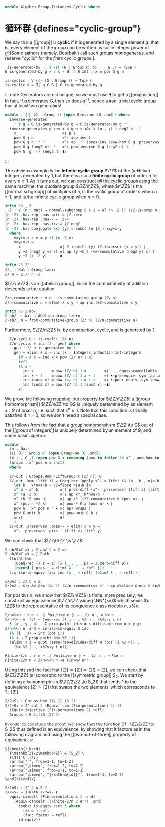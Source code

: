 <!--
```agda
open import Algebra.Group.Instances.Symmetric
open import Algebra.Group.Instances.Integers
open import Algebra.Group.Cat.Base
open import Algebra.Group.Subgroup
open import Algebra.Group.Ab
open import Algebra.Group

open import Cat.Prelude

open import Data.Int.Divisible
open import Data.Int.Universal
open import Data.Fin.Closure
open import Data.Int.DivMod
open import Data.Fin
open import Data.Int hiding (Positive)
open import Data.Nat

open represents-subgroup
open normal-subgroup
open is-group-hom
```
-->

```agda
module Algebra.Group.Instances.Cyclic where
```

<!--
```agda
private module ℤ = Group-on (ℤ .snd) hiding (magma-hlevel)
```
-->

# 循环群 {defines="cyclic-group"}

We say that a [[group]] is **cyclic** if it is generated by a single
element $g$: that is, every element of the group can be written as some
integer power of $g$^[Some authors (namely, Bourbaki) call such groups
_monogeneous_, and reserve "cyclic" for the _finite_ cyclic groups.].

```agda
_is-generated-by_ : ∀ {ℓ} (G : Group ℓ) (g : ⌞ G ⌟) → Type ℓ
G is-generated-by g = ∀ x → ∃[ n ∈ Int ] x ≡ pow G g n

is-cyclic : ∀ {ℓ} (G : Group ℓ) → Type ℓ
is-cyclic G = ∃[ g ∈ G ] G is-generated-by g
```

::: note
Generators are not unique, so we must use $\exists$ to get a \[\[proposition]].
In fact, if $g$ generates $G$, then so does $g^{-1}$, hence a non-trivial
cyclic group has at least two generators!

```agda
module _ {ℓ} (G : Group ℓ) (open Group-on (G .snd)) where
  inverse-generates
    : ∀ g → G is-generated-by g → G is-generated-by g ⁻¹
  inverse-generates g gen x = gen x <&> λ (n , p) → negℤ n , (
    x                     ≡⟨ p ⟩
    pow G g n             ≡˘⟨ inv-inv ⟩
    pow G g n ⁻¹ ⁻¹       ≡˘⟨ ap _⁻¹ (pres-inv (pow-hom G g .preserves) {lift n}) ⟩
    pow G g (negℤ n) ⁻¹   ≡˘⟨ pow-inverse G g (negℤ n) ⟩
    pow G (g ⁻¹) (negℤ n) ∎)
```

:::

The obvious example is the **infinite cyclic group** $\ZZ$ of the (additive)
integers generated by $1$, but there is also a **finite cyclic group** of order
$n$ for every $n \geq 1$. As it turns out, we can construct _all_ the cyclic
groups using the same machine: the quotient group $\ZZ/n\ZZ$, where $n\ZZ$
is the [[normal subgroup]] of multiples of $n$, is the cyclic group of order
$n$ when $n \geq 1$, and is the infinite cyclic group when $n = 0$.

```agda
infix 30 _·ℤ
_·ℤ : ∀ (n : Nat) → normal-subgroup ℤ λ i → el (n ∣ℤ i) (∣ℤ-is-prop n i)
(n ·ℤ) .has-rep .has-unit = ∣ℤ-zero
(n ·ℤ) .has-rep .has-⋆ = ∣ℤ-+
(n ·ℤ) .has-rep .has-inv = ∣ℤ-negℤ
(n ·ℤ) .has-conjugate {x} {y} = subst (n ∣ℤ_) x≡y+x-y
  where
    x≡y+x-y : x ≡ y +ℤ (x -ℤ y)
    x≡y+x-y =
      x                  ≡⟨ ℤ.insertl {y} (ℤ.inverser {x = y}) ⟩
      y +ℤ (negℤ y +ℤ x) ≡⟨ ap (y +ℤ_) (+ℤ-commutative (negℤ y) x) ⟩
      y +ℤ (x -ℤ y)      ∎

infix 25 ℤ/_
ℤ/_ : Nat → Group lzero
ℤ/ n = ℤ /ᴳ n ·ℤ
```

$\ZZ/n\ZZ$ is an [[abelian group]], since the commutativity of
addition descends to the quotient.

```agda
ℤ/n-commutative : ∀ n → is-commutative-group (ℤ/ n)
ℤ/n-commutative n = elim! λ x y → ap inc (+ℤ-commutative x y)

infix 25 ℤ-ab/_
ℤ-ab/_ : Nat → Abelian-group lzero
ℤ-ab/_ n = from-commutative-group (ℤ/ n) (ℤ/n-commutative n)
```

Furthermore, $\ZZ/n\ZZ$ is, by construction, cyclic, and is generated
by $1$.

<!--
```agda
module _ (n : Nat) where
  open Group-on ((ℤ/ n) .snd)
```
-->

```agda
  ℤ/n-cyclic : is-cyclic (ℤ/ n)
  ℤ/n-cyclic = inc (1 , gen) where
    gen : ℤ/ n is-generated-by 1
    gen = elim! λ x → inc (x , Integers.induction Int-integers
      {P = λ x → inc x ≡ pow (ℤ/ n) 1 x}
      refl
      (λ x →
        inc x        ≡ pow (ℤ/ n) 1 x        ≃⟨ _ , equiv→cancellable (⋆-equivr 1) ⟩
        inc x ⋆ 1    ≡ pow (ℤ/ n) 1 x ⋆ 1    ≃⟨ ∙-pre-equiv (sym (ap inc (+ℤ-oner x))) ⟩
        inc (sucℤ x) ≡ pow (ℤ/ n) 1 x ⋆ 1    ≃⟨ ∙-post-equiv (sym (pow-sucr (ℤ/ n) 1 x)) ⟩
        inc (sucℤ x) ≡ pow (ℤ/ n) 1 (sucℤ x) ≃∎)
      x)
```

We prove the following mapping-out property for $\ZZ/n\ZZ$: a [[group
homomorphism]] $\ZZ/n\ZZ \to G$ is uniquely determined by an element
$x : G$ of _order_ $n$, i.e. such that $x^n = 1$. Note that this
condition is trivially satisfied if $n = 0$, so we don't need a
special case.

This follows from the fact that a group homomorphism $\ZZ \to G$ out of
the [[group of integers]] is uniquely determined by an element of $G$,
and some basic algebra.

```agda
module _
  (n : Nat)
  {ℓ} {G : Group ℓ} (open Group-on (G .snd))
  (x : ⌞ G ⌟) (open pow G x renaming (pow to infixr 30 x^_; pow-hom to x^-))
  (wraps : x^ pos n ≡ unit)
  where

  ℤ/-out : Groups.Hom (LiftGroup ℓ (ℤ/ n)) G
  ℤ/-out .hom (lift i) = Coeq-rec (apply x^- ⊙ lift) (λ (a , b , n∣a-b) → zero-diff $
    let k , k*n≡a-b = ∣ℤ→fibre n∣a-b in
    x^ a — x^ b          ≡˘⟨ pres-diff (x^- .preserves) {lift a} {lift b} ⟩
    x^ (a -ℤ b)          ≡˘⟨ ap x^_ k*n≡a-b ⟩
    x^ (k *ℤ pos n)      ≡⟨ ap x^_ (*ℤ-commutative k (pos n)) ⟩
    x^ (pos n *ℤ k)      ≡⟨ pow-* G x (pos n) k ⟩
    pow G ⌜ x^ pos n ⌝ k ≡⟨ ap! wraps ⟩
    pow G unit k         ≡⟨ pow-unit G k ⟩
    unit                 ∎)
    i
  ℤ/-out .preserves .pres-⋆ = elim! λ x y →
    x^- .preserves .pres-⋆ (lift x) (lift y)
```

We can check that $\ZZ/0\ZZ \is \ZZ$:

```agda
ℤ-ab/0≡ℤ-ab : ℤ-ab/ 0 ≡ ℤ-ab
ℤ-ab/0≡ℤ-ab = ∫-Path
  (total-hom
    (Coeq-rec (λ z → z) (λ (_ , _ , p) → ℤ.zero-diff p))
    (record { pres-⋆ = elim! λ _ _ → refl }))
  (is-iso→is-equiv (iso inc (λ _ → refl) (elim! λ _ → refl)))

ℤ/0≡ℤ : ℤ/ 0 ≡ ℤ
ℤ/0≡ℤ = Grp→Ab→Grp (ℤ/ 0) (ℤ/n-commutative 0) ∙ ap Abelian→Group ℤ-ab/0≡ℤ-ab
```

For positive $n$, we show that $\ZZ/n\ZZ$ is finite; more precisely,
we construct an equivalence $\ZZ/n\ZZ \simeq \NN^{<n}$ which sends
$x : \ZZ$ to the representative of its congruence class modulo $n$,
$x \% n$.

```agda
ℤ/n≃ℕ<n : ∀ n → .⦃ Positive n ⦄ → ⌞ ℤ/ n ⌟ ≃ ℕ< n
ℤ/n≃ℕ<n n .fst = Coeq-rec (λ i → i %ℤ n , x%ℤy<y i n)
  λ (x , y , p) → Σ-prop-path! (divides-diff→same-rem n x y p)
ℤ/n≃ℕ<n n .snd = is-iso→is-equiv $ iso
  (λ (i , p) → inc (pos i))
  (λ i → Σ-prop-path! (ℕ<-%ℤ i))
  (elim! λ i → quot (same-rem→divides-diff n (pos (i %ℤ n)) i
    (ℕ<-%ℤ (_ , x%ℤy<y i n))))

Finite-ℤ/n : ∀ n → .⦃ Positive n ⦄ → ⌞ ℤ/ n ⌟ ≃ Fin n
Finite-ℤ/n n = ℤ/n≃ℕ<n n ∙e Fin≃ℕ< e⁻¹
```

Using this and the fact that $([2] \simeq [2]) \simeq [2!] = [2]$,
we can check that $\ZZ/2\ZZ$ is isomorphic to the [[symmetric group]] $S_2$.
We start by defining a homomorphism $\ZZ/2\ZZ \to S_2$ that sends 1 to
the equivalence $[2] \simeq [2]$ that swaps the two elements, which
corresponds to $1 : [2!]$.

```agda
ℤ/2→S₂ : Groups.Hom (ℤ/ 2) (S 2)
ℤ/2→S₂ = ℤ/-out 2 (Equiv.from (Fin-permutations 2) 1)
  (Equiv.injective (Fin-permutations 2) refl)
  Groups.∘ G→LiftG (ℤ/ 2)
```

In order to conclude the proof, we show that the function $f : \ZZ/2\ZZ
\to S_2$ thus defined is an equivalence, by showing that it factors as
in the following diagram and using the [[two-out-of-three]] property of
equivalences:

```{.quiver}
\[\begin{tikzcd}
  {\mathbb{Z}/2\mathbb{Z}} & {S_2} \
  {[2]} & {[2]}
  \arrow["f", from=1-1, to=1-2]
  \arrow["\simeq", from=1-2, to=2-2]
  \arrow["\simeq", from=2-1, to=1-1]
  \arrow["\simeq", "{\mathrm{id}}"', from=2-1, to=2-2]
\end{tikzcd}\]
```

```agda
ℤ/2≡S₂ : ℤ/ 2 ≡ S 2
ℤ/2≡S₂ = ∫-Path ℤ/2→S₂ $
  equiv-cancell (Fin-permutations 2 .snd)
    (equiv-cancelr ((Finite-ℤ/n 2 e⁻¹) .snd)
      (subst is-equiv (ext λ where
        fzero → refl
        (fsuc fzero) → refl)
      id-equiv))
```
